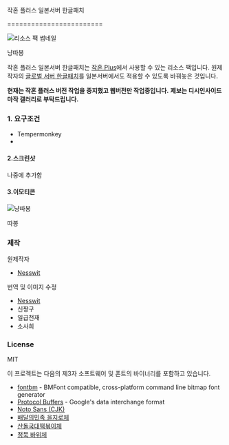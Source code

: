 작혼 플러스 일본서버 한글패치

========================

![리소스 팩 썸네일](/sample/nya1.png)

냥따봉

작혼 플러스 일본서버 한글패치는 [작혼 Plus](https://github.com/MajsoulPlus/majsoul-plus)에서 사용할 수 있는 리소스 팩입니다.
원제작자의 [글로벌 서버 한글패치](https://github.com/yf-dev/majsoul-plus-korean)를 일본서버에서도 적용할 수 있도록 바꿔놓은 것입니다.

**현재는 작혼 플러스 버전 작업을 중지했고 웹버전만 작업중입니다.**
**제보는 디시인사이드 마작 갤러리로 부탁드립니다.**

### 1. 요구조건

 - Tempermonkey
 - 
#### 2.스크린샷

나중에 추가함

#### 3.이모티콘

![냥따봉](/sample/nya1.png)

따봉

### 제작

원제작자
- [Nesswit](https://github.com/rishubil)

번역 및 이미지 수정
- [Nesswit](https://github.com/rishubil)
- 신짱구
- 일급천재
- 소사희

### License

MIT

이 프로젝트는 다음의 제3자 소프트웨어 및 폰트의 바이너리를 포함하고 있습니다.

- [fontbm](https://github.com/vladimirgamalyan/fontbm) - BMFont compatible, cross-platform command line bitmap font generator
- [Protocol Buffers](https://github.com/protocolbuffers/protobuf) - Google's data interchange format
- [Noto Sans (CJK)](https://www.google.com/get/noto/)
- [배달의민족 을지로체](https://www.woowahan.com/#/fonts)
- [산돌국대떡볶이체](http://kukde.co.kr/?page_id=627)
- [정묵 바위체](https://sangsangfont.com/21/?idx=122)
